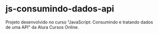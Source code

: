 # js-consumindo-dados-api
Projeto desenvolvido no curso "JavaScript: Consumindo e tratando dados de uma API" da Alura Cursos Online.
